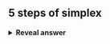 ## 5 steps of simplex
<details>
<summary><b>Reveal answer</b></summary>
1. Identify unknows, label them X and Y<br>2. Identify&nbsp;objective function<br>3. Identify&nbsp;constraints on X and Y<br>4. Include default contrains<br>5. Graph the constraints
</details>
